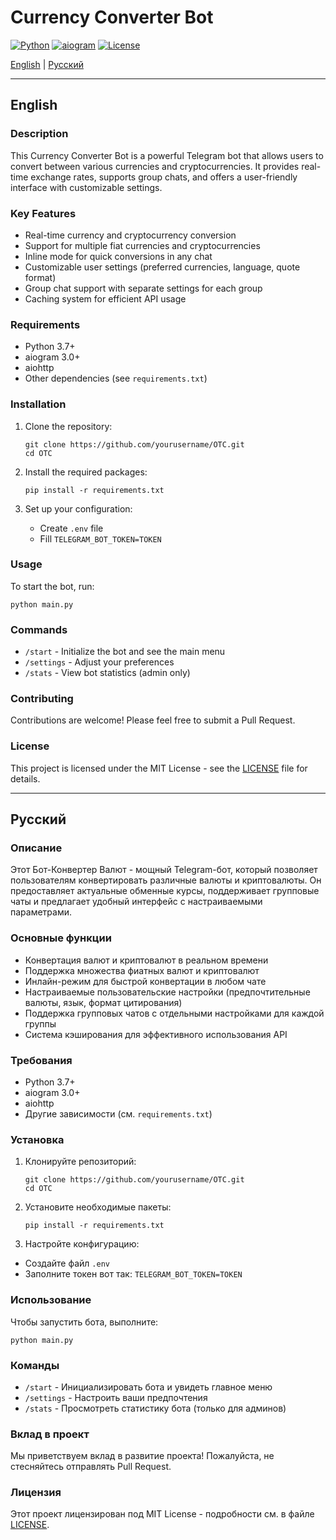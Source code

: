 # Currency Converter Bot

[![Python](https://img.shields.io/badge/Python-3.7%2B-blue)](https://www.python.org/downloads/)
[![aiogram](https://img.shields.io/badge/aiogram-3.0%2B-green)](https://docs.aiogram.dev/)
[![License](https://img.shields.io/badge/license-MIT-blue.svg)](https://opensource.org/licenses/MIT)

[English](#english) | [Русский](#русский)

---

## English

### Description

This Currency Converter Bot is a powerful Telegram bot that allows users to convert between various currencies and cryptocurrencies. It provides real-time exchange rates, supports group chats, and offers a user-friendly interface with customizable settings.

### Key Features

- Real-time currency and cryptocurrency conversion
- Support for multiple fiat currencies and cryptocurrencies
- Inline mode for quick conversions in any chat
- Customizable user settings (preferred currencies, language, quote format)
- Group chat support with separate settings for each group
- Caching system for efficient API usage

### Requirements

- Python 3.7+
- aiogram 3.0+
- aiohttp
- Other dependencies (see `requirements.txt`)

### Installation

1. Clone the repository:
   ```
   git clone https://github.com/yourusername/OTC.git
   cd OTC
   ```

2. Install the required packages:
   ```
   pip install -r requirements.txt
   ```

3. Set up your configuration:
   - Create `.env` file 
   - Fill `TELEGRAM_BOT_TOKEN=TOKEN`

### Usage

To start the bot, run:

```
python main.py
```

### Commands

- `/start` - Initialize the bot and see the main menu
- `/settings` - Adjust your preferences
- `/stats` - View bot statistics (admin only)

### Contributing

Contributions are welcome! Please feel free to submit a Pull Request.

### License

This project is licensed under the MIT License - see the [LICENSE](LICENSE) file for details.

---

## Русский

### Описание

Этот Бот-Конвертер Валют - мощный Telegram-бот, который позволяет пользователям конвертировать различные валюты и криптовалюты. Он предоставляет актуальные обменные курсы, поддерживает групповые чаты и предлагает удобный интерфейс с настраиваемыми параметрами.

### Основные функции

- Конвертация валют и криптовалют в реальном времени
- Поддержка множества фиатных валют и криптовалют
- Инлайн-режим для быстрой конвертации в любом чате
- Настраиваемые пользовательские настройки (предпочтительные валюты, язык, формат цитирования)
- Поддержка групповых чатов с отдельными настройками для каждой группы
- Система кэширования для эффективного использования API

### Требования

- Python 3.7+
- aiogram 3.0+
- aiohttp
- Другие зависимости (см. `requirements.txt`)

### Установка

1. Клонируйте репозиторий:
   ```
   git clone https://github.com/yourusername/OTC.git
   cd OTC
   ```

2. Установите необходимые пакеты:
   ```
   pip install -r requirements.txt
   ```

3. Настройте конфигурацию:
  - Создайте файл `.env`
  -  Заполните токен вот так: `TELEGRAM_BOT_TOKEN=TOKEN` 

### Использование

Чтобы запустить бота, выполните:

```
python main.py
```

### Команды

- `/start` - Инициализировать бота и увидеть главное меню
- `/settings` - Настроить ваши предпочтения
- `/stats` - Просмотреть статистику бота (только для админов)

### Вклад в проект

Мы приветствуем вклад в развитие проекта! Пожалуйста, не стесняйтесь отправлять Pull Request.

### Лицензия

Этот проект лицензирован под MIT License - подробности см. в файле [LICENSE](LICENSE).

